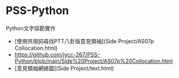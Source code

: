# PSS-Python

Python文字探勘實作
- [使用共現詞尋找PTT八卦版意見領袖](Side Project/AS07p Collocation.html)
- https://github.com/jycc-267/PSS-Python/blob/main/Side%20Project/AS07p%20Collocation.html
- [意見領袖網絡圖](Side Project/text.html) 

